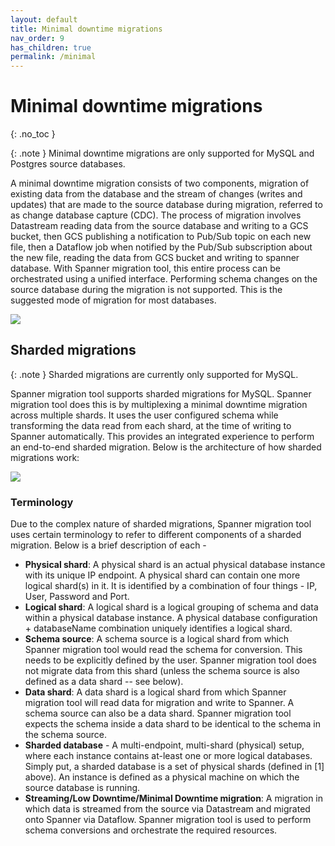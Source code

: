 ```yaml
---
layout: default
title: Minimal downtime migrations
nav_order: 9
has_children: true
permalink: /minimal
---
```


# Minimal downtime migrations
{: .no_toc }

{: .note }
Minimal downtime migrations are only supported for MySQL and Postgres source databases.

A minimal downtime migration consists of two components, migration of existing data from the database and the stream of changes (writes and updates) that are made to the source database during migration, referred to as change database capture (CDC). The process of migration involves Datastream reading data from the source database and writing to a GCS bucket, then GCS publishing a notification to Pub/Sub topic on each new file, then a Dataflow job when notified by the Pub/Sub subscription about the new file, reading the data from GCS bucket and writing to spanner database. With Spanner migration tool, this entire process can be orchestrated using a unified interface. Performing schema changes on the source database during the migration is not supported. This is the suggested mode of migration for most databases.

![](https://services.google.com/fh/files/helpcenter/asset-ripjb7eowf.png)

## Sharded migrations

{: .note }
Sharded migrations are currently only supported for MySQL.

Spanner migration tool supports sharded migrations for MySQL. Spanner migration tool does this is by multiplexing a minimal downtime migration across multiple shards. It uses the user configured schema while transforming the data read from each shard, at the time of writing to Spanner automatically. This provides an integrated experience to perform an end-to-end sharded migration. Below is the architecture of how sharded migrations work:

![](https://services.google.com/fh/files/misc/hb_sharded_migrations_with_pubsub_1.png)

### Terminology

Due to the complex nature of sharded migrations, Spanner migration tool uses certain terminology to refer to different components of a sharded migration. Below is a brief description of each -

* **Physical shard**: A physical shard is an actual physical database instance with its unique IP endpoint. A physical shard can contain one more logical shard(s) in it. It is identified by a combination of four things - IP, User, Password and Port.
* **Logical shard**: A logical shard is a logical grouping of schema and data within a physical database instance. A physical database configuration + databaseName combination uniquely identifies a logical shard.
* **Schema source**: A schema source is a logical shard from which Spanner migration tool would read the schema for conversion. This needs to be explicitly defined by the user. Spanner migration tool does not migrate data from this shard (unless the schema source is also defined as a data shard -- see below).
* **Data shard**: A data shard is a logical shard from which Spanner migration tool will read data for migration and write to Spanner. A schema source can also be a data shard. Spanner migration tool expects the schema inside a data shard to be identical to the schema in the schema source.
* **Sharded database** - A multi-endpoint, multi-shard (physical) setup, where each instance contains at-least one or more logical databases. Simply put, a sharded database is a set of physical shards (defined in [1] above). An instance is defined as a physical machine on which the source database is running.
* **Streaming/Low Downtime/Minimal Downtime migration**: A migration in which data is streamed from the source via Datastream and migrated onto Spanner via Dataflow. Spanner migration tool is used to perform schema conversions and orchestrate the required resources.
